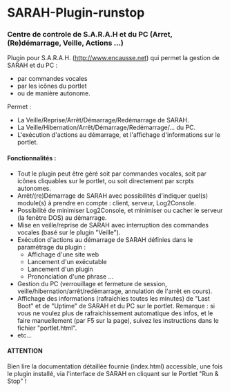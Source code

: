 SARAH-Plugin-runstop
====================

### Centre de controle de S.A.R.A.H et du PC (Arret, (Re)démarrage, Veille, Actions ...)


Plugin pour S.A.R.A.H. (http://www.encausse.net) qui permet la gestion de SARAH et du PC :
- par commandes vocales
- par les icônes du portlet
- ou de manière autonome.

Permet :
- La Veille/Reprise/Arrêt/Démarrage/Redémarrage de SARAH.
- La Veille/Hibernation/Arrêt/Démarrage/Redémarrage/... du PC.
- L'exécution d'actions au démarrage, et l'affichage d'informations sur le portlet.


#### Fonctionnalités :
- Tout le plugin peut être géré soit par commandes vocales, soit par icônes cliquables sur le portlet, ou soit directement par scrpts autonomes.
- Arrêt/(re)Démarrage de SARAH avec possibilités d'indiquer quel(s) module(s) à prendre en compte : client, serveur, Log2Console.
- Possibilité de minimiser Log2Console, et minimiser ou cacher le serveur (la fenêtre DOS) au démarrage.
- Mise en veille/reprise de SARAH avec interruption des commandes vocales (basé sur le plugin "Veille").
- Exécution d'actions au démarrage de SARAH définies dans le paramétrage du plugin :
  - Affichage d'une site web
  - Lancement d'un exécutable
  - Lancement d'un plugin
  - Prononciation d'une phrase ...
- Gestion du PC (verrouillage et fermeture de session, veille/hibernation/arrêt/redémarrage, annulation de l'arrêt en cours).
- Affichage des informations (rafraichies toutes les minutes) de "Last Boot" et de "Uptime" de SARAH et du PC sur le portlet.
  Remarque : si vous ne voulez plus de rafraichissement automatique des infos, et le faire manuellement (par F5 sur la page), suivez les instructions dans le fichier "portlet.html".
- etc...﻿

#### ATTENTION
Bien lire la documentation détaillée fournie (index.html) accessible, une fois le plugin installé, via l'interface de SARAH en cliquant sur le Portlet "Run & Stop" !

